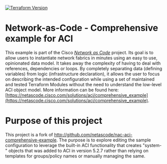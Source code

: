 [![Terraform Version](https://img.shields.io/badge/terraform-%5E1.8-blue)](https://www.terraform.io)

# Network-as-Code - Comprehensive example for ACI

This example is part of the Cisco [*Network as Code*](https://netascode.cisco.com) project. Its goal is to allow users to instantiate network fabrics in minutes using an easy to use, opinionated data model. It takes away the complexity of having to deal with references, dependencies or loops. By completely separating data (defining variables) from logic (infrastructure declaration), it allows the user to focus on describing the intended configuration while using a set of maintained and tested Terraform Modules without the need to understand the low-level ACI object model. More information can be found here: [https://netascode.cisco.com/solutions/aci/comprehensive_example](https://netascode.cisco.com/solutions/aci/comprehensive_example).

# Purpose of this project
This project is a fork of http://github.com/netascode/nac-aci-comprehensive-example.  The purpose is to explore editing the sample configuration to leverage the built-in ACI functionality that creates "system-" objects that was added to ACI in version 5.2.7 rather than relying on templates for groups/policy names or manually managing the same.
